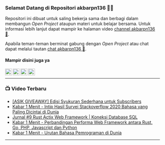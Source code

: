 ### Selamat Datang di Repositori akbarpn136 🙏🏻

Repositori ini dibuat untuk saling bekerja sama dan berbagi dalam membangun _Open Project_ ataupun materi untuk belajar 
bersama. Untuk informasi lebih lanjut dapat mampir ke halaman video 
[channel akbarpn136 🎥](https://youtube.com/user/akbarpn136).

Apabila teman-teman berminat gabung dengan _Open Project_ atau chat dapat melalui tautan 
[chat akbarpn136 💬](https://discord.gg/7dTG9sg).

#### Mampir disini juga ya
[<img align="left" alt="akbarpn136 | YouTube" width="22px" src="https://cdn.jsdelivr.net/npm/simple-icons@v3/icons/youtube.svg" />][youtube]
[<img align="left" alt="akbarpn136 | Twitter" width="22px" src="https://cdn.jsdelivr.net/npm/simple-icons@v3/icons/twitter.svg" />][twitter]
[<img align="left" alt="akbarpn136 | LinkedIn" width="22px" src="https://cdn.jsdelivr.net/npm/simple-icons@v3/icons/linkedin.svg" />][linkedin]
[<img align="left" alt="akbarpn136 | Instagram" width="22px" src="https://cdn.jsdelivr.net/npm/simple-icons@v3/icons/instagram.svg" />][instagram]

[twitter]: https://twitter.com/akbarpn136
[youtube]: https://www.youtube.com/user/akbarpn136
[instagram]: https://instagram.com/akbarpn136
[linkedin]: https://www.linkedin.com/in/arizal-akbar-zikri-63461458/

<br />

---

### 📺 Video Terbaru
<!-- YOUTUBE:START -->
- [[ASIK GIVEAWAY] Edisi Syukuran Sederhana untuk Subscribers](https://www.youtube.com/watch?v=zhGsYDHVI9o)
- [Kabar 1 Menit - Intip Hasil Survei Stackoverflow 2020 Bahasa yang Paling Dicintai di Dunia](https://www.youtube.com/watch?v=UDtRsD_8Prw)
- [Jurnal #9 Rust Actix Web Framework | Koneksi Database SQL](https://www.youtube.com/watch?v=JkQyTloH8ng)
- [Kabar 1 Menit - Perbandingan Performa Web Framework antara Rust, Go, PHP, Javascript dan Python](https://www.youtube.com/watch?v=n8UhkT4VGMg)
- [Kabar 1 Menit - Urutan Bahasa Pemrograman di Dunia](https://www.youtube.com/watch?v=ZiYGQOQ31OI)
<!-- YOUTUBE:END -->

---
